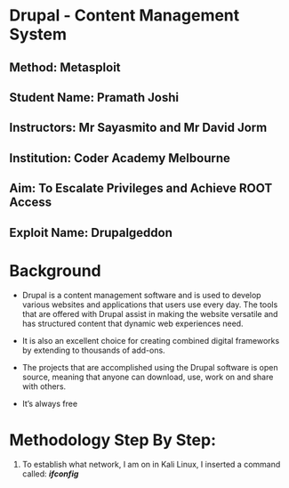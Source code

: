 # Drupal - Content Management System
## Method: **Metasploit**
## Student Name: **Pramath Joshi**
## Instructors: **Mr Sayasmito and Mr David Jorm**
## Institution: **Coder Academy Melbourne**
## Aim: To Escalate Privileges and Achieve ROOT Access
## Exploit Name: **Drupalgeddon**

# Background

- Drupal is a content management software and is used to   develop various websites and applications that users     use every day. The tools that are offered with Drupal    assist in making the website versatile and has           structured content that dynamic web experiences need. 

- It is also an excellent choice for creating combined     digital frameworks by extending to thousands of          add-ons.

- The projects that are accomplished using the Drupal      software is open source, meaning that anyone can         download, use, work on and share with others.  

- It’s always free 
 
 # Methodology Step By Step:

 1. To establish what network, I am on in Kali Linux, I     inserted a command called: ***ifconfig***
 

 

